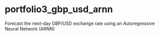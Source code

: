# portfolio3_gbp_usd_arnn
Forecast the next-day GBP/USD exchange rate using an Autoregressive Neural Network (ARNN)
